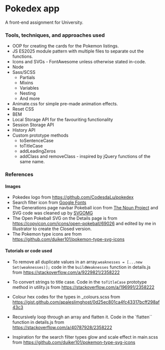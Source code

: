 # Pokedex app

A front-end assignment for University.

### Tools, techniques, and approaches used

-   OOP for creating the cards for the Pokemon listings.
-   JS ES2025 module pattern with multiple files to separate out the functions.
-   Icons and SVGs - FontAwesome unless otherwise stated in-code.
-   Node
-   Sass/SCSS
    -   Partials
    -   Mixins
    -   Variables
    -   Nesting
    -   And more
-   Animate.css for simple pre-made animation effects.
-   Reset CSS
-   BEM
-   Local Storage API for the favouriting functionality
-   Session Storage API
-   History API
-   Custom prototype methods
    -   toSentenceCase
    -   toTitleCase
    -   addLeadingZeros
    -   addClass and removeClass - inspired by jQuery functions of the same name.

### References

#### Images

-   Pokedex logo from https://github.com/CodesdaLu/pokedex
-   Search filter icon from [Google Fonts](https://fonts.google.com/icons?selected=Material+Symbols+Outlined:tune:FILL@0;wght@400;GRAD@0;opsz@24&icon.query=filter)
-   The Generations page navbar Pokeball icon from [The Noun Project](https://thenounproject.com/icon/pokeball-594337/) and SVG code was cleaned up by [SVGOMG](https://jakearchibald.github.io/svgomg/)
-   The Open Pokeball SVG on the Details page is from https://copyicon.com/icons/open-pokeball/69026 and edited by me in Illustrator to create the Closed version.
-   The Pokemon type icons are from https://github.com/duiker101/pokemon-type-svg-icons

#### Tutorials or code used

-   To remove all duplicate values in an array.`weaknesses = [...new Set(weaknesses)];` code in the `buildWeaknesses` function in details.js from https://stackoverflow.com/a/9229821/2358222

-   To convert strings to title case. Code in the `toTitleCase` prototype method in utility.js from https://stackoverflow.com/a/196991/2358222

-   Colour hex codes for the types in \_colours.scss from https://gist.github.com/apaleslimghost/0d25ec801ca4fc43317bcff298af43c3

-   Recursively loop through an array and flatten it. Code in the `flatten`` function in details.js from https://stackoverflow.com/a/40787928/2358222

-   Inspiration for the search filter types glow and scale effect in main.scss from https://github.com/duiker101/pokemon-type-svg-icons
